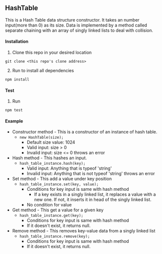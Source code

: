 ## HashTable
This is a Hash Table data structure constructor.
It takes an number input(more than 0) as its size.
Data is implemented by a method called separate chaining with an array of singly linked lists to deal with collision.

#### Installation
1. Clone this repo in your desired location
```
git clone <this repo's clone address>
```
2. Run to install all dependencies
```
npm install
```

#### Test
1. Run
```
npm test
```

#### Example
- Constructor method - This is a constructor of an instance of hash table.
    * ```new HashTable(size);```
        * Default size value: 1024
        * Valid input: size > 0
        * Invalid input: size <= 0 throws an error
- Hash method - This hashes an input.
    * ```hash_table_instance.hash(key);```
        * Valid input: Anything that is typeof 'string'
        * Invalid input: Anything that is not typeof 'string' throws an error
- Set method - This add a value under key position
    * ```hash_table_instance.set(key, value);```
        * Conditions for key input is same with hash method
            * If a key exists in a singly linked list, it replaces a value with a new one. If not, it inserts it in head of the singly linked list.
        * No condition for value
- Get method - This get a value for a given key
    * ```hash_table_instance.get(key);```
        * Conditions for key input is same with hash method
        * If it doesn't exist, it returns null.
- Remove method - This removes key-value data from a singly linked list
    * ```hash_table_instance.remove(key);```
        * Conditions for key input is same with hash method
        * If it doesn't exist, it returns null.
